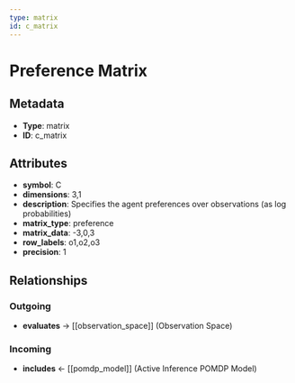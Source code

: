 ```yaml
---
type: matrix
id: c_matrix
---
```


# Preference Matrix

## Metadata

- **Type**: matrix
- **ID**: c_matrix

## Attributes

- **symbol**: C
- **dimensions**: 3,1
- **description**: Specifies the agent preferences over observations (as log probabilities)
- **matrix_type**: preference
- **matrix_data**: -3,0,3
- **row_labels**: o1,o2,o3
- **precision**: 1

## Relationships

### Outgoing

- **evaluates** → [[observation_space]] (Observation Space)

### Incoming

- **includes** ← [[pomdp_model]] (Active Inference POMDP Model)

